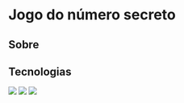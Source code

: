 <h1>Jogo do número secreto</h1>

<h2> Sobre</h2>

## Tecnologias 
<div>
  <img src="https://img.shields.io/badge/HTML-239120?STYLW=for-the-badge&logo=html5&logoColor-white">
  <img src="https://img.shields.io/badge/CSS-239120?STYLW=for-the-badge&logo=css3&logoColor-white">
  <img src="https://img.shields.io/badge/JavaScript-239120?STYLW=for-the-badge&logo=javascript&logoColor-white">
</div>
